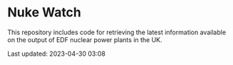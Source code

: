 # Nuke Watch

This repository includes code for retrieving the latest information available on the output of EDF nuclear power plants in the UK.

Last updated: 2023-04-30 03:08